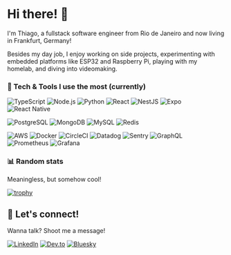 <!--
**ThiagoDella/ThiagoDella** is a ✨ _special_ ✨ repository because its `README.md` (this file) appears on your GitHub profile.

Here are some ideas to get you started:

- 🔭 I’m currently working on ...
- 🌱 I’m currently learning ...
- 👯 I’m looking to collaborate on ...
- 🤔 I’m looking for help with ...
- 💬 Ask me about ...
- 📫 How to reach me: ...
- 😄 Pronouns: ...
- ⚡ Fun fact: ...
-->
# Hi there! 👋

I'm Thiago, a fullstack software engineer from Rio de Janeiro and now living in Frankfurt, Germany!

Besides my day job, I enjoy working on side projects, experimenting with embedded platforms like ESP32 and Raspberry Pi, playing with my homelab, and diving into videomaking.


### 🚀 Tech & Tools I use the most (currently)
![TypeScript](https://img.shields.io/badge/-TypeScript-3178C6?style=for-the-badge&logo=typescript&logoColor=white) ![Node.js](https://img.shields.io/badge/-Node.js-339933?style=for-the-badge&logo=node.js&logoColor=white) ![Python](https://img.shields.io/badge/-Python-3776AB?style=for-the-badge&logo=python&logoColor=FFD43B) ![React](https://img.shields.io/badge/-React-61DAFB?style=for-the-badge&logo=react&logoColor=black) ![NestJS](https://img.shields.io/badge/-NestJS-E0234E?style=for-the-badge&logo=nestjs&logoColor=white) ![Expo](https://img.shields.io/badge/-Expo-000020?style=for-the-badge&logo=expo&logoColor=white) ![React Native](https://img.shields.io/badge/-React_Native-61DAFB?style=for-the-badge&logo=react&logoColor=black)

![PostgreSQL](https://img.shields.io/badge/-PostgreSQL-336791?style=for-the-badge&logo=postgresql&logoColor=white) ![MongoDB](https://img.shields.io/badge/-MongoDB-47A248?style=for-the-badge&logo=mongodb&logoColor=white) ![MySQL](https://img.shields.io/badge/-MySQL-4479A1?style=for-the-badge&logo=mysql&logoColor=white) ![Redis](https://img.shields.io/badge/-Redis-DC382D?style=for-the-badge&logo=redis&logoColor=white)
 
![AWS](https://img.shields.io/badge/-AWS-232F3E?style=for-the-badge&logo=amazonwebservices&logoColor=white) ![Docker](https://img.shields.io/badge/-Docker-2496ED?style=for-the-badge&logo=docker&logoColor=white)  ![CircleCI](https://img.shields.io/badge/-CircleCI-343434?style=for-the-badge&logo=circleci&logoColor=white) ![Datadog](https://img.shields.io/badge/-Datadog-31007F?style=for-the-badge&logo=datadog&logoColor=white) ![Sentry](https://img.shields.io/badge/-Sentry-362D59?style=for-the-badge&logo=sentry&logoColor=white) ![GraphQL](https://img.shields.io/badge/-GraphQL-E10098?style=for-the-badge&logo=graphql&logoColor=white)  ![Prometheus](https://img.shields.io/badge/-Prometheus-E6522C?style=for-the-badge&logo=prometheus&logoColor=white) ![Grafana](https://img.shields.io/badge/-Grafana-F46800?style=for-the-badge&logo=grafana&logoColor=white)

### 📊 Random stats
Meaningless, but somehow cool!

[![trophy](https://github-profile-trophy.vercel.app/?username=ThiagoDella&rank=SECRET,SSS,SS,S,AAA,AA,A,B&theme=onedark)](https://github.com/ryo-ma/github-profile-trophy)

## 📣 Let's connect!
Wanna talk? Shoot me a message!

[![LinkedIn](https://img.shields.io/badge/-LinkedIn-0077B5?style=for-the-badge&logo=linkedin&logoColor=white)](https://www.linkedin.com/in/thiagodellaliberamoreira) [![Dev.to](https://img.shields.io/badge/-Dev.to-0A0A0A?style=for-the-badge&logo=devdotto&logoColor=white)](https://dev.to/speakuptech) [![Bluesky](https://img.shields.io/badge/-Bluesky-1DA1F2?style=for-the-badge&logo=bluesky&logoColor=white)](https://bsky.app/profile/tri-dev.bsky.social)
